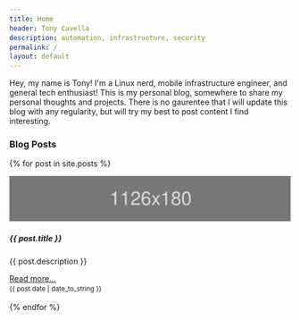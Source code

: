 ```yaml
---
title: Home
header: Tony Cavella
description: automation, infrastructure, security
permalink: /
layout: default
---
```

<p class="tldr">Hey, my name is Tony! I'm a Linux nerd, mobile infrastructure engineer, and general tech enthusiast! This is my personal blog, somewhere to share my personal thoughts and projects. There is no gaurentee that I will update this blog with any regularity, but will try my best to post content I find interesting.</p>

<h3>Blog Posts</h3>

{% for post in site.posts %}
<div class="card col-md-8 shadow-sm">
  <img class="card-img-top" src="/assets/images/placeholder.svg" alt="Card image cap">
  <div class="card-body">
    <h5 class="card-title">{{ post.title }}</h5>
    <p class="card-text">{{ post.description }}</p>
    <a href="#" class="card-link">Read more...</a>
  </div>
  <div class="card-footer bg-light">
    <small class="text-muted">{{ post.date | date_to_string }}</small>
  </div>
</div>
<br>
{% endfor %}